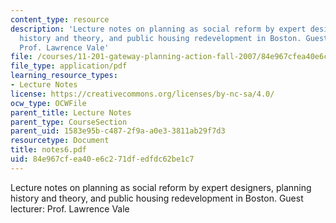 ```yaml
---
content_type: resource
description: 'Lecture notes on planning as social reform by expert designers, planning
  history and theory, and public housing redevelopment in Boston. Guest lecturer:
  Prof. Lawrence Vale'
file: /courses/11-201-gateway-planning-action-fall-2007/84e967cfea40e6c271dfedfdc62be1c7_notes6.pdf
file_type: application/pdf
learning_resource_types:
- Lecture Notes
license: https://creativecommons.org/licenses/by-nc-sa/4.0/
ocw_type: OCWFile
parent_title: Lecture Notes
parent_type: CourseSection
parent_uid: 1583e95b-c487-2f9a-a0e3-3811ab29f7d3
resourcetype: Document
title: notes6.pdf
uid: 84e967cf-ea40-e6c2-71df-edfdc62be1c7
---
```

Lecture notes on planning as social reform by expert designers, planning history and theory, and public housing redevelopment in Boston. Guest lecturer: Prof. Lawrence Vale